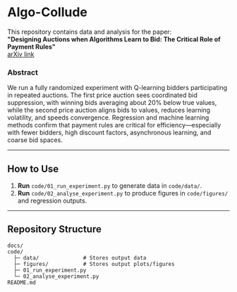 # Algo-Collude

This repository contains data and analysis for the paper:  
**"Designing Auctions when Algorithms Learn to Bid: The Critical Role of Payment Rules"**  
[arXiv link](https://arxiv.org/abs/2306.09437)

### Abstract  
We run a fully randomized experiment with Q-learning bidders participating in repeated auctions. The first price auction sees coordinated bid suppression, with winning bids averaging about 20% below true values, while the second price auction aligns bids to values, reduces learning volatility, and speeds convergence. Regression and machine learning methods confirm that payment rules are critical for efficiency—especially with fewer bidders, high discount factors, asynchronous learning, and coarse bid spaces.

---

## How to Use
1. **Run** `code/01_run_experiment.py` to generate data in `code/data/`.  
2. **Run** `code/02_analyse_experiment.py` to produce figures in `code/figures/` and regression outputs.

---

## Repository Structure
```
docs/
code/
  ├─ data/              # Stores output data
  ├─ figures/           # Stores output plots/figures
  ├─ 01_run_experiment.py
  └─ 02_analyse_experiment.py
README.md
```
